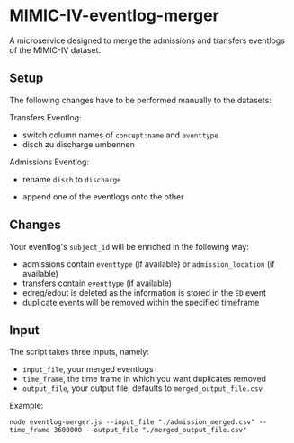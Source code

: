 # MIMIC-IV-eventlog-merger

A microservice designed to merge the admissions and transfers eventlogs of the MIMIC-IV dataset.

## Setup

The following changes have to be performed manually to the datasets:

Transfers Eventlog:

-   switch column names of `concept:name` and `eventtype`
-   disch zu discharge umbennen

Admissions Eventlog:

-   rename `disch` to `discharge`

-   append one of the eventlogs onto the other

## Changes

Your eventlog's `subject_id` will be enriched in the following way:

-   admissions contain `eventtype` (if available) or `admission_location` (if available)
-   transfers contain `eventtype` (if available)
-   edreg/edout is deleted as the information is stored in the `ED` event
-   duplicate events will be removed within the specified timeframe

## Input

The script takes three inputs, namely:

-   `input_file`, your merged eventlogs
-   `time_frame`, the time frame in which you want duplicates removed
-   `output_file`, your output file, defaults to `merged_output_file.csv`

Example:

```
node eventlog-merger.js --input_file "./admission_merged.csv" --time_frame 3600000 --output_file "./merged_output_file.csv"
```
